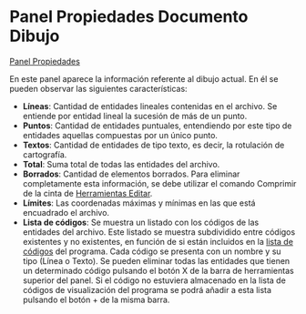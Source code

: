 # Panel Propiedades Documento Dibujo

[Panel Propiedades](/mdtopx/introduccion/paneles-de-la-aplicacion/panel-propiedades/)

En este panel aparece la información referente al dibujo actual. En él se pueden observar las siguientes características:

* **Líneas**: Cantidad de entidades lineales contenidas en el archivo. Se entiende por entidad lineal la sucesión de más de un punto.
* **Puntos**: Cantidad de entidades puntuales, entendiendo por este tipo de entidades aquellas compuestas por un único punto.
* **Textos**: Cantidad de entidades de tipo texto, es decir, la rotulación de cartografía.
* **Total**: Suma total de todas las entidades del archivo.
* **Borrados**: Cantidad de elementos borrados. Para eliminar completamente esta información, se debe utilizar el comando Comprimir de la cinta de [Herramientas Editar](../../../fichas-de-herramientas/ficha-de-herramientas-editar/).
* **Límites**: Las coordenadas máximas y mínimas en las que está encuadrado el archivo.
* **Lista de códigos**: Se muestra un listado con los códigos de las entidades del archivo. Este listado se muestra subdividido entre códigos existentes y no existentes, en función de si están incluidos en la [lista de códigos](../../../otras-herramientas/lista-de-codigos/) del programa. Cada código se presenta con un nombre y su tipo \(Línea o Texto\). Se pueden eliminar todas las entidades que tienen un determinado código pulsando el botón X de la barra de herramientas superior del panel. Si el código no estuviera almacenado en la lista de códigos de visualización del programa se podrá añadir a esta lista pulsando el botón + de la misma barra.

